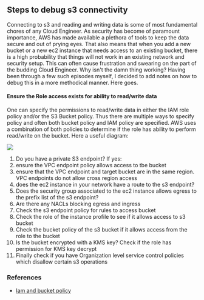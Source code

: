 ## Steps to debug s3 connectivity

Connecting to s3 and reading and writing data is some of most fundamental chores of any Cloud Engineer. 
As security has become of paramount importance, AWS has made available a plethora of tools to keep the data secure and out of prying eyes. That also means that when you add a new bucket 
or a new ec2 instance that needs access to an existing bucket, there is a high probability that things will not work in an existing network and security setup.
This can often cause frustration and swearing on the part of the budding Cloud Engineer. Why isn't the damn thing working? 
Having been through a few such episodes myself, I decided to add notes on how to debug this in a more methodical manner. Here goes.

#### Ensure the Role access exists for ability to read/write data
One can specify the permissions to read/write data in either the IAM role policy and/or the S3 Bucket policy. Thus there are multiple ways to specify policy and often both bucket policy and IAM policy are specified. AWS uses a combination of both policies to determine if the role has ability to perform read/write on the bucket. Here a useful diagram: 

![](https://dmhnzl5mp9mj6.cloudfront.net/security_awsblog/images/AuthZDiagram.png)
1. Do you have a private S3 endpoint? If yes:
  2.  ensure the VPC endpoint policy allows access to tbe bucket
  3.  ensure that the VPC endpoint and target bucket are in the same region. VPC endpoints do not allow cross region access
3. does the ec2 instance in your network have a route to the s3 endpoint?
4. Does the security group associated to the ec2 instance allows egress to the prefix list of the s3 endpoint?
5. Are there any NACLs blocking egress and ingress
6. Check the s3 endpoint policy for rules to access bucket
7. Check the role of the instance profile to see if it allows access to s3 bucket
8. Check the bucket policy of the s3 bucket if it allows access from the role to the bucket
9. Is the bucket encrypted with a KMS key? Check if the role has permission for KMS key decrypt
10. Finally check if you have Organization level service control policies which disallow certain s3 operations

### References
* [Iam and bucket policy](https://aws.amazon.com/blogs/security/iam-policies-and-bucket-policies-and-acls-oh-my-controlling-access-to-s3-resources/)
